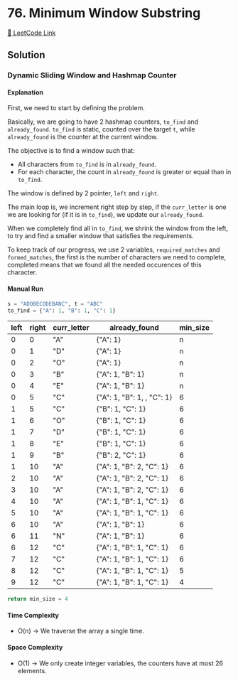 # 76. Minimum Window Substring

[🔗 LeetCode Link](https://leetcode.com/problems/minimum-window-substring/description/)

## Solution

### Dynamic Sliding Window and Hashmap Counter

#### Explanation

First, we need to start by defining the problem.

Basically, we are going to have 2 hashmap counters, `to_find` and `already_found`.
`to_find` is static, counted over the target `t`, while `already_found` is the counter at the current window.

The objective is to find a window such that:

- All characters from `to_find` is in `already_found`.
- For each character, the count in `already_found` is greater or equal than in `to_find`.

The window is defined by 2 pointer, `left` and `right`.

The main loop is, we increment right step by step,
if the `curr_letter` is one we are looking for (if it is in `to_find`),
we update our `already_found`.

When we completely find all in `to_find`,
we shrink the window from the left,
to try and find a smaller window that satisfies the requirements.

To keep track of our progress,
we use 2 variables, `required_matches` and `formed_matches`,
the first is the number of characters we need to complete,
completed means that we found all the needed occurences of this character.

#### Manual Run

```python
s = "ADOBECODEBANC", t = "ABC"
to_find = {"A": 1, "B": 1, "C": 1}
```

left | right | curr_letter | already_found | min_size
--- | --- | ---- | ---- | ----
0 | 0  | "A" | {"A": 1} | n
0 | 1  | "D" | {"A": 1} | n
0 | 2  | "O" | {"A": 1} | n
0 | 3  | "B" | {"A": 1, "B": 1} | n
0 | 4  | "E" | {"A": 1, "B": 1} | n
0 | 5  | "C" | {"A": 1, "B": 1, , "C": 1} | 6
1 | 5  | "C" | {"B": 1, "C": 1} | 6
1 | 6  | "O" | {"B": 1, "C": 1} | 6
1 | 7  | "D" | {"B": 1, "C": 1} | 6
1 | 8  | "E" | {"B": 1, "C": 1} | 6
1 | 9  | "B" | {"B": 2, "C": 1} | 6
1 | 10 | "A" | {"A": 1, "B": 2, "C": 1} | 6
2 | 10 | "A" | {"A": 1, "B": 2, "C": 1} | 6
3 | 10 | "A" | {"A": 1, "B": 2, "C": 1} | 6
4 | 10 | "A" | {"A": 1, "B": 1, "C": 1} | 6
5 | 10 | "A" | {"A": 1, "B": 1, "C": 1} | 6
6 | 10 | "A" | {"A": 1, "B": 1} | 6
6 | 11 | "N" | {"A": 1, "B": 1} | 6
6 | 12 | "C" | {"A": 1, "B": 1, "C": 1} | 6
7 | 12 | "C" | {"A": 1, "B": 1, "C": 1} | 6
8 | 12 | "C" | {"A": 1, "B": 1, "C": 1} | 5
9 | 12 | "C" | {"A": 1, "B": 1, "C": 1} | 4

```python
return min_size = 4
```

#### Time Complexity

- O(n) -> We traverse the array a single time.

#### Space Complexity

- O(1) -> We only create integer variables, the counters have at most 26 elements.

